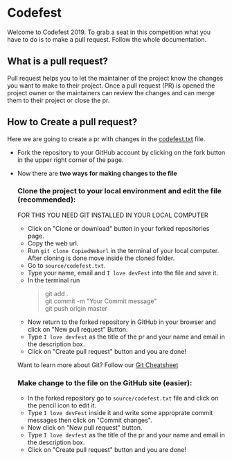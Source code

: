 # Codefest
Welcome to Codefest 2019. To grab a seat in this competition what you have to do is to make a pull request. Follow the whole documentation.
## What is a pull request?
Pull request helps you to let the maintainer of the project know the changes you want to make to their project. Once a pull request (PR) is opened
the project owner or the maintainers can review the changes and can merge them to their project or close the pr.

## How to Create a pull request?
Here we are going to create a pr with changes in the [codefest.txt](https://github.com/gdgsiliguri/codefest/blob/master/source/codefest.txt) file.
- Fork the repository to your GitHub account by clicking on the fork button in the upper right corner of the page.
- Now there are **two ways for making changes to the file**
  ### Clone the project to your local environment and edit the file (recommended):
  
  FOR THIS YOU NEED GIT INSTALLED IN YOUR LOCAL COMPUTER
  - Click on "Clone or download" button in your forked repositories page.
  - Copy the web url.
  - Run `git clone CopiedWeburl` in the terminal of your local computer. After cloning is done move inside the cloned folder.
  - Go to  ```source/codefest.txt```.
  - Type your name, email and `I love devFest` into the file and save it.
  - In the terminal run 
    > git add . <br/>
    > git commit -m "Your Commit message" <br/>
    > git push origin master <br/>
  - Now return to the forked repository in GitHub in your browser and click on "New pull request" Button.
  - Type ```I love devfest``` as the title of the pr and your name and email in the description box.
  - Click on "Create pull request" button and you are done!
  
  Want to learn more about Git? Follow our [Git Cheatsheet](https://github.com/gdgsiliguri/git-cheatsheet)
  
  ### Make change to the file on the GitHub site (easier):
  - In the forked repository go to ```source/codefest.txt``` file and click on the pencil icon to edit it.
  - Type `I love devFest` inside it and write some approprate commit messages then click on "Commit changes".
  - Now click on "New pull request" button.
  - Type ```I love devfest``` as the title of the pr and your name and email in the description box.
  - Click on "Create pull request" button and you are done! 
